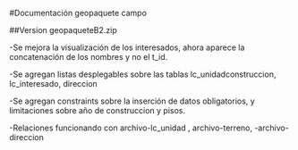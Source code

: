 #Documentación geopaquete campo

##Version geopaqueteB2.zip

-Se mejora la visualización de los interesados, ahora aparece la concatenación de los nombres y no el t_id. 

-Se agregan listas desplegables sobre las tablas lc_unidadconstruccion, lc_interesado, direccion

-Se agregan constraints sobre la inserción de datos obligatorios, y limitaciones sobre año de construccion y  pisos.

-Relaciones funcionando con archivo-lc_unidad , archivo-terreno, -archivo-direccion

